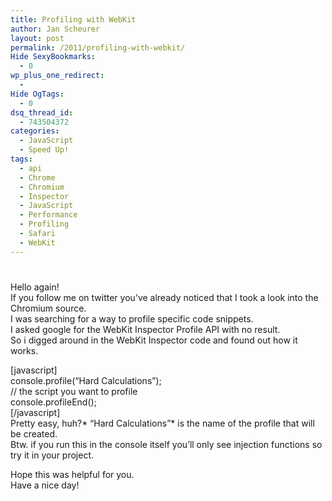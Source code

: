 ```yaml
---
title: Profiling with WebKit
author: Jan Scheurer
layout: post
permalink: /2011/profiling-with-webkit/
Hide SexyBookmarks:
  - 0
wp_plus_one_redirect:
  - 
Hide OgTags:
  - 0
dsq_thread_id:
  - 743504372
categories:
  - JavaScript
  - Speed Up!
tags:
  - api
  - Chrome
  - Chromium
  - Inspector
  - JavaScript
  - Performance
  - Profiling
  - Safari
  - WebKit
---
```

# 

Hello again!  
If you follow me on twitter you’ve already noticed that I took a look into the Chromium source.  
I was searching for a way to profile specific code snippets.  
I asked google for the WebKit Inspector Profile API with no result.  
So i digged around in the WebKit Inspector code and found out how it works.

[javascript]  
console.profile(“Hard Calculations”);  
// the script you want to profile  
console.profileEnd();  
[/javascript]  
Pretty easy, huh?* “Hard Calculations”* is the name of the profile that will be created.  
Btw. if you run this in the console itself you’ll only see injection functions so try it in your project.

Hope this was helpful for you.  
Have a nice day!

